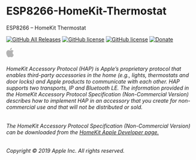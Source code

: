 # ESP8266-HomeKit-Thermostat
ESP8266 – HomeKit Thermostat


[![GitHub All Releases](https://img.shields.io/github/downloads/achimpieters/ESP8266-HomeKit-Thermostat/total?color=green)](https://github.com/achimpieters/ESP8266-HomeKit-Thermostat/releases) 
[![GitHub license](https://img.shields.io/badge/License-MIT-yellow.svg)](https://raw.githubusercontent.com/hyperion-project/hyperion.ng/master/LICENSE)
[![GitHub license](https://img.shields.io/github/v/release/achimpieters/ESP8266-HomeKit-Thermostat)](https://img.shields.io/github/v/release/achimpieters/ESP8266-HomeKit-Thermostat)
[![Donate](https://img.shields.io/badge/donate-PayPal-blue.svg)](https://paypal.me/AJFPieters)





<img src="https://raw.githubusercontent.com/AchimPieters/ESP8266-HomeKit-Fountain-light/master/Images/apple_logo.png" width="20"/>

###### HomeKit Accessory Protocol (HAP) is Apple’s proprietary protocol that enables third-party accessories in the home (e.g., lights, thermostats and door locks) and Apple products to communicate with each other. HAP supports two transports, IP and Bluetooth LE. The information provided in the HomeKit Accessory Protocol Specification (Non-Commercial Version) describes how to implement HAP in an accessory that you create for non-commercial use and that will not be distributed or sold.

###### The HomeKit Accessory Protocol Specification (Non-Commercial Version) can be downloaded from the [HomeKit Apple Developer page.](https://developer.apple.com/homekit/)

###### Copyright © 2019 Apple Inc. All rights reserved.

